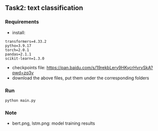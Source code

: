 ## Task2: text classification

### Requirements

- install:

```pip
transformers=4.33.2
pytho=3.9.17
torch=2.0.1
pandas=2.1.1
scikit-learn=1.3.0
```

- checkpoints file: https://pan.baidu.com/s/19rekbLery9HKycrHvrvSkA?pwd=zq3v 
- download the above files, put them under the corresponding folders

### Run

```shell
python main.py
```

### Note 

- bert.png, lstm.png: model training results




